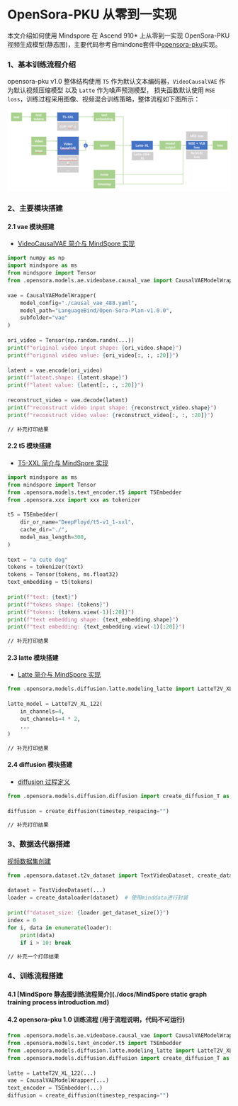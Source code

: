 # OpenSora-PKU 从零到一实现

本文介绍如何使用 Mindspore 在 Ascend 910* 上从零到一实现 OpenSora-PKU 视频生成模型(静态图)，主要代码参考自mindone套件中[opensora-pku](https://github.com/mindspore-lab/mindone/tree/master/examples/opensora_pku)实现。

### 1、基本训练流程介绍

opensora-pku v1.0 整体结构使用 `T5` 作为默认文本编码器，`VideoCausalVAE` 作为默认视频压缩模型 以及 `Latte` 作为噪声预测模型，
损失函数默认使用 `MSE loss`，训练过程采用图像、视频混合训练策略，整体流程如下图所示：

![整体流程图](./imgs/img1.png)

### 2、主要模块搭建

#### 2.1 vae 模块搭建

- [VideoCausalVAE 简介与 MindSpore 实现]()

```python
import numpy as np
import mindspore as ms
from mindspore import Tensor
from .opensora.models.ae.videobase.causal_vae import CausalVAEModelWrapper

vae = CausalVAEModelWrapper(
    model_config="./causal_vae_488.yaml",
    model_path="LanguageBind/Open-Sora-Plan-v1.0.0",
    subfolder="vae"
)

ori_video = Tensor(np.random.randn(...))
print(f"original video input shape: {ori_video.shape}")
print(f"original video value: {ori_video[:, :, :20]}")

latent = vae.encode(ori_video)
print(f"latent.shape: {latent.shape}")
print(f"latent value: {latent[:, :, :20]}")

reconstruct_video = vae.decode(latent)
print(f"reconstruct video input shape: {reconstruct_video.shape}")
print(f"reconstruct video value: {reconstruct_video[:, :, :20]}")
```

```shell
// 补充打印结果
```

#### 2.2 t5 模块搭建

- [T5-XXL 简介与 MindSpore 实现]()

```python
import mindspore as ms
from mindspore import Tensor
from .opensora.models.text_encoder.t5 import T5Embedder
from .opensora.xxx import xxx as tokenizer

t5 = T5Embedder(
    dir_or_name="DeepFloyd/t5-v1_1-xxl",
    cache_dir="./",
    model_max_length=300,
)

text = "a cute dog"
tokens = tokenizer(text)
tokens = Tensor(tokens, ms.float32)
text_embedding = t5(tokens)

print(f"text: {text}")
print(f"tokens shape: {tokens}")
print(f"tokens: {tokens.view(-1)[:20]}")
print(f"text embedding shape: {text_embedding.shape}")
print(f"text embedding: {text_embedding.view(-1)[:20]}")
```

```shell
// 补充打印结果
```

#### 2.3 latte 模块搭建

- [Latte 简介与 MindSpore 实现]()

```python
from .opensora.models.diffusion.latte.modeling_latte import LatteT2V_XL_122

latte_model = LatteT2V_XL_122(
    in_channels=4,
    out_channels=4 * 2,
    ...
)
```

```shell
// 补充打印结果
```

#### 2.4 diffusion 模块搭建

- [diffusion 过程定义]()

```python
from .opensora.models.diffusion.diffusion import create_diffusion_T as create_diffusion

diffusion = create_diffusion(timestep_respacing="")
```

```shell
// 补充打印结果
```

### 3、数据迭代器搭建

[视频数据集创建]()

```python
from .opensora.dataset.t2v_dataset import TextVideoDataset, create_dataloader

dataset = TextVideoDataset(...)
loader = create_dataloader(dataset)  # 使用minddata进行封装

print(f"dataset_size: {loader.get_dataset_size()}")
index = 0
for i, data in enumerate(loader):
    print(data)
    if i > 10: break
```

```shell
// 补充一个打印结果
```

### 4、训练流程搭建

#### 4.1 [MindSpore 静态图训练流程简介](./docs/MindSpore static graph training process introduction.md)

#### 4.2 opensora-pku 1.0 训练流程 (用于流程说明，代码不可运行)

```python
from .opensora.models.ae.videobase.causal_vae import CausalVAEModelWrapper
from .opensora.models.text_encoder.t5 import T5Embedder
from .opensora.models.diffusion.latte.modeling_latte import LatteT2V_XL_122
from .opensora.models.diffusion.diffusion import create_diffusion_T as create_diffusion

latte = LatteT2V_XL_122(...)
vae = CausalVAEModelWrapper(...)
text_encoder = T5Embedder(...)
diffusion = create_diffusion(timestep_respacing="")


```







